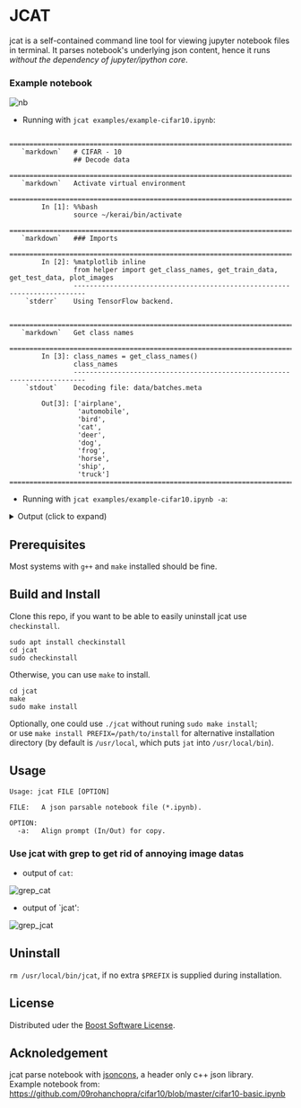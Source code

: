 # JCAT

jcat is a self-contained command line tool for viewing jupyter notebook files in terminal. It parses notebook's underlying json content, hence it runs *without the dependency of jupyter/ipython core*.

### Example notebook
![nb](https://user-images.githubusercontent.com/23008175/83876521-91f03800-a76b-11ea-8269-28f864e1394a.png)


* Running with `jcat examples/example-cifar10.ipynb`:

```
                =========================================================================
   `markdown`   # CIFAR - 10 
                ## Decode data
                =========================================================================
   `markdown`   Activate virtual environment
                =========================================================================
        In [1]: %%bash
                source ~/kerai/bin/activate
                =========================================================================
   `markdown`   ### Imports
                =========================================================================
        In [2]: %matplotlib inline
                from helper import get_class_names, get_train_data, get_test_data, plot_images
                -------------------------------------------------------------------------
    `stderr`    Using TensorFlow backend.

                =========================================================================
   `markdown`   Get class names
                =========================================================================
        In [3]: class_names = get_class_names()
                class_names
                -------------------------------------------------------------------------
    `stdout`    Decoding file: data/batches.meta

        Out[3]: ['airplane',
                 'automobile',
                 'bird',
                 'cat',
                 'deer',
                 'dog',
                 'frog',
                 'horse',
                 'ship',
                 'truck']
=========================================================================
```

* Running with `jcat examples/example-cifar10.ipynb -a`:
<details>
    <summary> Output (click to expand)</summary>

```
=========================================================================
# `markdown`
# CIFAR - 10 
## Decode data
=========================================================================
# `markdown`
Activate virtual environment
=========================================================================
# In [1]: 
%%bash
source ~/kerai/bin/activate
=========================================================================
# `markdown`
### Imports
=========================================================================
# In [2]: 
%matplotlib inline
from helper import get_class_names, get_train_data, get_test_data, plot_images
-------------------------------------------------------------------------
# `stderr`
Using TensorFlow backend.

=========================================================================
# `markdown`
Get class names
=========================================================================
# In [3]: 
class_names = get_class_names()
class_names
-------------------------------------------------------------------------
# `stdout`
Decoding file: data/batches.meta

# Out[3]: 
['airplane',
 'automobile',
 'bird',
 'cat',
 'deer',
 'dog',
 'frog',
 'horse',
 'ship',
 'truck']
=========================================================================
```
</details>

## Prerequisites

Most systems with `g++` and `make` installed should be fine.

## Build and Install

Clone this repo, if you want to be able to easily uninstall jcat use `checkinstall`.
```
sudo apt install checkinstall
cd jcat
sudo checkinstall

```
Otherwise, you can use `make` to install.
```
cd jcat
make
sudo make install
```
Optionally, one could use `./jcat` without runing `sudo make install`;  
or use `make install PREFIX=/path/to/install` for alternative installation directory (by default is `/usr/local`, which puts `jat` into `/usr/local/bin`).

## Usage

```
Usage: jcat FILE [OPTION]

FILE:	A json parsable notebook file (*.ipynb).

OPTION:
  -a:	Align prompt (In/Out) for copy.
```

### Use jcat with grep to get rid of annoying image datas

* output of `cat`:

![grep_cat](https://user-images.githubusercontent.com/23008175/89075159-2237ab80-d3b0-11ea-8872-d3361705833c.png)

* output of `jcat':

![grep_jcat](https://user-images.githubusercontent.com/23008175/89075189-34b1e500-d3b0-11ea-8fcd-6289cae6da17.png)


## Uninstall

`rm /usr/local/bin/jcat`, if no extra `$PREFIX` is supplied during installation.

## License

Distributed uder the [Boost Software License](http://www.boost.org/users/license.html). 

## Acknoledgement

jcat parse notebook with [jsoncons](https://github.com/danielaparker/jsoncons), a header only c++ json library.  
Example notebook from: https://github.com/09rohanchopra/cifar10/blob/master/cifar10-basic.ipynb
